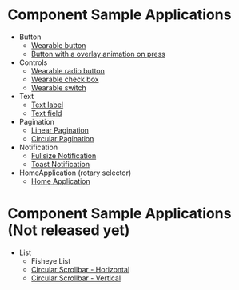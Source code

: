 # Component Sample Applications

* Button
    * [Wearable button](./Button/WearableButton/README.md)
    * [Button with a overlay animation on press](./Button/ButtonWithOverlayAnimation/README.md)
* Controls
    * [Wearable radio button](./Controls/WearableRadioButton/README.md)
    * [Wearable check box](./Controls/WearableCheckBox/README.md)
    * [Wearable switch](./Controls/WearableSwitch/README.md)
* Text
    * [Text label](./Text/TextLabel/README.md)
    * [Text field](./Text/TextField/README.md)
* Pagination
    * [Linear Pagination](./Pagination/LinearPagination/README.md)
    * [Circular Pagination](./Pagination/CircularPagination/README.md)
* Notification
    * [Fullsize Notification](./Notification/FullsizeNotification/)
    * [Toast Notification](./Notification/ToastNotification/README.md)
* HomeApplication (rotary selector)
    * [Home Application](./HomeApplication/README.md)


# Component Sample Applications (Not released yet)

* List
    * Fisheye List
    * [Circular Scrollbar - Horizontal](./List/CircularScrollBar(Horizontal)/README.md)
    * [Circular Scrollbar - Vertical](./List/CircularScrollBar(Vertical)/README.md)
